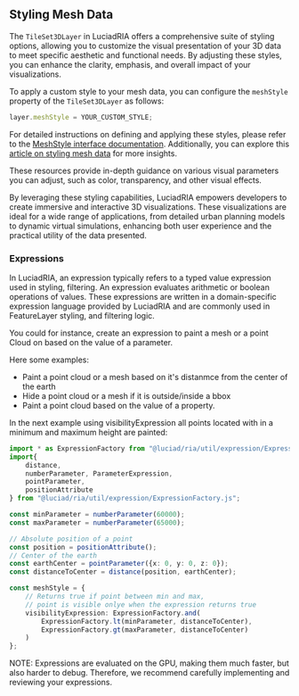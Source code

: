 ## Styling Mesh Data

The `TileSet3DLayer` in LuciadRIA offers a comprehensive suite of styling options, allowing you to customize the visual presentation of your 3D data to meet specific aesthetic and functional needs. By adjusting these styles, you can enhance the clarity, emphasis, and overall impact of your visualizations.

To apply a custom style to your mesh data, you can configure the `meshStyle` property of the `TileSet3DLayer` as follows:

```typescript
layer.meshStyle = YOUR_CUSTOM_STYLE;
```

For detailed instructions on defining and applying these styles, please refer to the [MeshStyle interface documentation](https://dev.luciad.com/portal/productDocumentation/LuciadRIA/docs/reference/LuciadRIA/interfaces/_luciad_ria_view_style_MeshStyle.MeshStyle.html). Additionally, you can explore this [article on styling mesh data](https://dev.luciad.com/portal/productDocumentation/LuciadRIA/docs/articles/howto/ogc3dtiles/styling_mesh_data.html?subcategory=ria_ogc3dtiles) for more insights.

These resources provide in-depth guidance on various visual parameters you can adjust, such as color, transparency, and other visual effects.

By leveraging these styling capabilities, LuciadRIA empowers developers to create immersive and interactive 3D visualizations. These visualizations are ideal for a wide range of applications, from detailed urban planning models to dynamic virtual simulations, enhancing both user experience and the practical utility of the data presented.


### Expressions

In LuciadRIA, an expression typically refers to a typed value expression used in styling, filtering. An expression evaluates arithmetic or boolean operations of values. These expressions are written in a domain-specific expression language provided by LuciadRIA and are commonly used in FeatureLayer styling, and filtering logic.

You could for instance, create an expression to paint a mesh or a point Cloud on based on the value of a parameter.

Here some examples:

- Paint a point cloud or a mesh based on it's distanmce from the center of the earth
- Hide a point cloud or a mesh if it is outside/inside a bbox
- Paint a point cloud based on the value of a property.

In the next example using visibilityExpression all points located with in a minimum and maximum height are painted:
```Typescript
import * as ExpressionFactory from "@luciad/ria/util/expression/ExpressionFactory.js";
import{
    distance,
    numberParameter, ParameterExpression,
    pointParameter,
    positionAttribute
} from "@luciad/ria/util/expression/ExpressionFactory.js";

const minParameter = numberParameter(60000);
const maxParameter = numberParameter(65000);

// Absolute position of a point
const position = positionAttribute();
// Center of the earth
const earthCenter = pointParameter({x: 0, y: 0, z: 0});
const distanceToCenter = distance(position, earthCenter);

const meshStyle = {
    // Returns true if point between min and max, 
    // point is visible onlye when the expression returns true
    visibilityExpression: ExpressionFactory.and(
        ExpressionFactory.lt(minParameter, distanceToCenter),
        ExpressionFactory.gt(maxParameter, distanceToCenter)
    )
};
```

NOTE: Expressions are evaluated on the GPU, making them much faster, but also harder to debug. Therefore, we recommend carefully implementing and reviewing your expressions.

